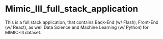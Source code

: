 # Mimic_III_full_stack_application
This is a full stack application, that contains Back-End (w/ Flash), Front-End (w/ React), as well Data Science and Machine Learning (w/ Python) for MIMIC-III dataset.
